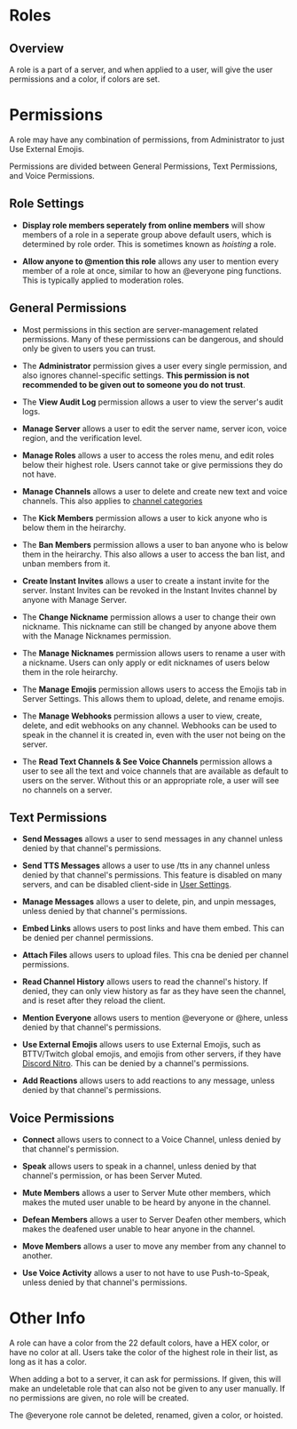 <!-- TITLE: Roles -->


# Roles 

## Overview
A role is a part of a server, and when applied to a user, will give the user permissions and a color, if colors are set. 

# Permissions
A role may have any combination of permissions, from Administrator to just Use External Emojis.

Permissions are divided between General Permissions, Text Permissions, and Voice Permissions.

## Role Settings

* **Display role members seperately from online members** will show members of a role in a seperate group above default users, which is determined by role order. This is sometimes known as *hoisting* a role.

* **Allow anyone to @mention this role** allows any user to mention every member of a role at once, similar to how an @everyone ping functions. This is typically applied to moderation roles.

## General Permissions

* Most permissions in this section are server-management related permissions. Many of these permissions can be dangerous, and should only be given to users you can trust.

* The **Administrator** permission gives a user every single permission, and also ignores channel-specific settings. **This permission is not recommended to be given out to someone you do not trust**.

* The **View Audit Log** permission allows a user to view the server's audit logs.

* **Manage Server** allows a user to edit the server name, server icon, voice region, and the verification level. 

* **Manage Roles** allows a user to access the roles menu, and edit roles below their highest role. Users cannot take or give permissions they do not have.

* **Manage Channels** allows a user to delete and create new text and voice channels. This also applies to [channel categories](/channel-categories)

* The **Kick Members** permission allows a user to kick anyone who is below them in the heirarchy. 

* The **Ban Members** permission allows a user to ban anyone who is below them in the heirarchy. This also allows a user to access the ban list, and unban members from it.

* **Create Instant Invites** allows a user to create a instant invite for the server. Instant Invites can be revoked in the Instant Invites channel by anyone with Manage Server.

* The **Change Nickname** permission allows a user to change their own nickname. This nickname can still be changed by anyone above them with the Manage Nicknames permission.

* The **Manage Nicknames** permission allows users to rename a user with a nickname. Users can only apply or edit nicknames of users below them in the role heirarchy.

* The **Manage Emojis** permission allows users to access the Emojis tab in Server Settings. This allows them to upload, delete, and rename emojis. 

* The  **Manage Webhooks** permission allows a user to view, create, delete, and edit webhooks on any channel. Webhooks can be used to speak in the channel it is created in, even with the user not being on the server.

* The **Read Text Channels & See Voice Channels** permission allows a user to see all the text and voice channels that are available as default to users on the server. Without this or an appropriate role, a user will see no channels on a server.

## Text Permissions

* **Send Messages** allows a user to send messages in any channel unless denied by that channel's permissions.

* **Send TTS Messages** allows a user to use /tts in any channel unless denied by that channel's permissions. This feature is disabled on many servers, and can be disabled client-side in [User Settings](/user-settings).

* **Manage Messages** allows a user to delete, pin, and unpin messages, unless denied by that channel's permissions.

* **Embed Links** allows users to post links and have them embed. This can be denied per channel permissions.

* **Attach Files** allows users to upload files. This cna be denied per channel permissions.

* **Read Channel History** allows users to read the channel's history. If denied, they can only view history as far as they have seen the channel, and is reset after they reload the client.

* **Mention Everyone** allows users to mention @everyone or @here, unless denied by that channel's permissions.

* **Use External Emojis** allows users to use External Emojis, such as BTTV/Twitch global emojis, and emojis from other servers, if they have [Discord Nitro](/nitro). This can be denied by a channel's permissions.

* **Add Reactions** allows users to add reactions to any message, unless denied by that channel's permissions. 

## Voice Permissions

* **Connect** allows users to connect to a Voice Channel, unless denied by that channel's permission.

* **Speak** allows users to speak in a channel, unless denied by that channel's permission, or has been Server Muted.

* **Mute Members** allows a user to Server Mute other members, which makes the muted user unable to be heard by anyone in the channel. 

* **Defean Members** allows a user to Server Deafen other members, which makes the deafened user unable to hear anyone in the channel.

* **Move Members** allows a user to move any member from any channel to another. 

* **Use Voice Activity** allows a user to not have to use Push-to-Speak, unless denied by that channel's permissions.

# Other Info

A role can have a color from the 22 default colors, have a HEX color, or have no color at all. Users take the color of the highest role in their list, as long as it has a color.

When adding a bot to a server, it can ask for permissions. If given, this will make an undeletable role that can also not be given to any user manually. If no permissions are given, no role will be created.

The @everyone role cannot be deleted, renamed, given a color, or hoisted.